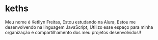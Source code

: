 # keths
Meu nome é Ketllyn Freitas,
Estou estudando na Alura,
Estou me desenvolvendo na linguagem JavaScript,
Utilizo esse espaço para minha organização e compartilhamento dos meu projetos desenvolvidos!!

